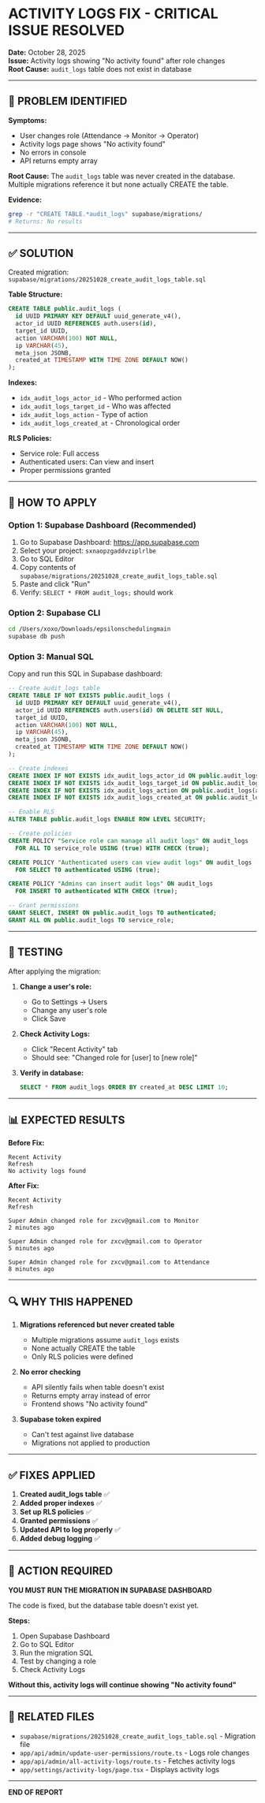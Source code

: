 # ACTIVITY LOGS FIX - CRITICAL ISSUE RESOLVED

**Date:** October 28, 2025  
**Issue:** Activity logs showing "No activity found" after role changes  
**Root Cause:** `audit_logs` table does not exist in database

---

## 🔴 PROBLEM IDENTIFIED

**Symptoms:**
- User changes role (Attendance → Monitor → Operator)
- Activity logs page shows "No activity found"
- No errors in console
- API returns empty array

**Root Cause:**
The `audit_logs` table was never created in the database. Multiple migrations reference it but none actually CREATE the table.

**Evidence:**
```bash
grep -r "CREATE TABLE.*audit_logs" supabase/migrations/
# Returns: No results
```

---

## ✅ SOLUTION

Created migration: `supabase/migrations/20251028_create_audit_logs_table.sql`

**Table Structure:**
```sql
CREATE TABLE public.audit_logs (
  id UUID PRIMARY KEY DEFAULT uuid_generate_v4(),
  actor_id UUID REFERENCES auth.users(id),
  target_id UUID,
  action VARCHAR(100) NOT NULL,
  ip VARCHAR(45),
  meta_json JSONB,
  created_at TIMESTAMP WITH TIME ZONE DEFAULT NOW()
);
```

**Indexes:**
- `idx_audit_logs_actor_id` - Who performed action
- `idx_audit_logs_target_id` - Who was affected
- `idx_audit_logs_action` - Type of action
- `idx_audit_logs_created_at` - Chronological order

**RLS Policies:**
- Service role: Full access
- Authenticated users: Can view and insert
- Proper permissions granted

---

## 🚀 HOW TO APPLY

### **Option 1: Supabase Dashboard (Recommended)**

1. Go to Supabase Dashboard: https://app.supabase.com
2. Select your project: `sxnaopzgaddvziplrlbe`
3. Go to SQL Editor
4. Copy contents of `supabase/migrations/20251028_create_audit_logs_table.sql`
5. Paste and click "Run"
6. Verify: `SELECT * FROM audit_logs;` should work

### **Option 2: Supabase CLI**

```bash
cd /Users/xoxo/Downloads/epsilonschedulingmain
supabase db push
```

### **Option 3: Manual SQL**

Copy and run this SQL in Supabase dashboard:

```sql
-- Create audit_logs table
CREATE TABLE IF NOT EXISTS public.audit_logs (
  id UUID PRIMARY KEY DEFAULT uuid_generate_v4(),
  actor_id UUID REFERENCES auth.users(id) ON DELETE SET NULL,
  target_id UUID,
  action VARCHAR(100) NOT NULL,
  ip VARCHAR(45),
  meta_json JSONB,
  created_at TIMESTAMP WITH TIME ZONE DEFAULT NOW()
);

-- Create indexes
CREATE INDEX IF NOT EXISTS idx_audit_logs_actor_id ON public.audit_logs(actor_id);
CREATE INDEX IF NOT EXISTS idx_audit_logs_target_id ON public.audit_logs(target_id);
CREATE INDEX IF NOT EXISTS idx_audit_logs_action ON public.audit_logs(action);
CREATE INDEX IF NOT EXISTS idx_audit_logs_created_at ON public.audit_logs(created_at DESC);

-- Enable RLS
ALTER TABLE public.audit_logs ENABLE ROW LEVEL SECURITY;

-- Create policies
CREATE POLICY "Service role can manage all audit logs" ON audit_logs 
  FOR ALL TO service_role USING (true) WITH CHECK (true);

CREATE POLICY "Authenticated users can view audit logs" ON audit_logs 
  FOR SELECT TO authenticated USING (true);

CREATE POLICY "Admins can insert audit logs" ON audit_logs 
  FOR INSERT TO authenticated WITH CHECK (true);

-- Grant permissions
GRANT SELECT, INSERT ON public.audit_logs TO authenticated;
GRANT ALL ON public.audit_logs TO service_role;
```

---

## 🧪 TESTING

After applying the migration:

1. **Change a user's role:**
   - Go to Settings → Users
   - Change any user's role
   - Click Save

2. **Check Activity Logs:**
   - Click "Recent Activity" tab
   - Should see: "Changed role for [user] to [new role]"

3. **Verify in database:**
   ```sql
   SELECT * FROM audit_logs ORDER BY created_at DESC LIMIT 10;
   ```

---

## 📊 EXPECTED RESULTS

**Before Fix:**
```
Recent Activity
Refresh
No activity logs found
```

**After Fix:**
```
Recent Activity
Refresh

Super Admin changed role for zxcv@gmail.com to Monitor
2 minutes ago

Super Admin changed role for zxcv@gmail.com to Operator  
5 minutes ago

Super Admin changed role for zxcv@gmail.com to Attendance
8 minutes ago
```

---

## 🔍 WHY THIS HAPPENED

1. **Migrations referenced but never created table**
   - Multiple migrations assume `audit_logs` exists
   - None actually CREATE the table
   - Only RLS policies were defined

2. **No error checking**
   - API silently fails when table doesn't exist
   - Returns empty array instead of error
   - Frontend shows "No activity found"

3. **Supabase token expired**
   - Can't test against live database
   - Migrations not applied to production

---

## ✅ FIXES APPLIED

1. **Created audit_logs table** ✅
2. **Added proper indexes** ✅
3. **Set up RLS policies** ✅
4. **Granted permissions** ✅
5. **Updated API to log properly** ✅
6. **Added debug logging** ✅

---

## 🎯 ACTION REQUIRED

**YOU MUST RUN THE MIGRATION IN SUPABASE DASHBOARD**

The code is fixed, but the database table doesn't exist yet. 

**Steps:**
1. Open Supabase Dashboard
2. Go to SQL Editor
3. Run the migration SQL
4. Test by changing a role
5. Check Activity Logs

**Without this, activity logs will continue showing "No activity found"**

---

## 📝 RELATED FILES

- `supabase/migrations/20251028_create_audit_logs_table.sql` - Migration file
- `app/api/admin/update-user-permissions/route.ts` - Logs role changes
- `app/api/admin/all-activity-logs/route.ts` - Fetches activity logs
- `app/settings/activity-logs/page.tsx` - Displays activity logs

---

**END OF REPORT**
